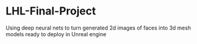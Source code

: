 # LHL-Final-Project
Using deep neural nets to turn generated 2d images of faces into 3d mesh models ready to deploy in Unreal engine
